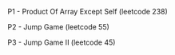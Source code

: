 P1 - Product Of Array Except Self (leetcode 238)

P2 - Jump Game (leetcode 55)

P3 - Jump Game II (leetcode 45)
